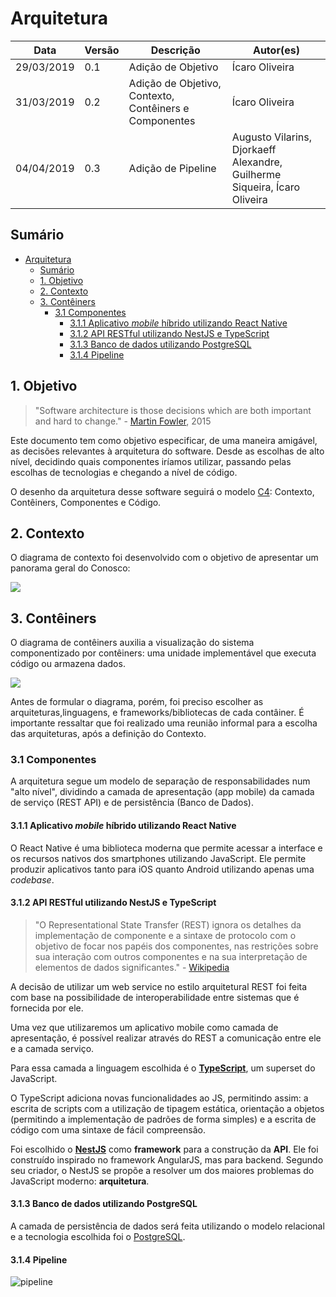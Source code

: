 
# Arquitetura
| **Data** | **Versão** | **Descrição** | **Autor(es)** |
|---|---|---|---|
|29/03/2019 | 0.1 | Adição de Objetivo | Ícaro Oliveira |
|31/03/2019 | 0.2 | Adição de Objetivo, Contexto, Contêiners e Componentes | Ícaro Oliveira |
|04/04/2019 | 0.3 | Adição de Pipeline | Augusto Vilarins, Djorkaeff Alexandre, Guilherme Siqueira, Ícaro Oliveira |

## Sumário
- [Arquitetura](#arquitetura)
  - [Sumário](#sum%C3%A1rio)
  - [1. Objetivo](#1-objetivo)
  - [2. Contexto](#2-contexto)
  - [3. Contêiners](#3-cont%C3%AAiners)
    - [3.1 Componentes](#31-componentes)
      - [3.1.1 Aplicativo *mobile* híbrido utilizando React Native](#311-aplicativo-mobile-h%C3%ADbrido-utilizando-react-native)
      - [3.1.2 API RESTful utilizando NestJS e TypeScript](#312-api-restful-utilizando-nestjs-e-typescript)
      - [3.1.3 Banco de dados utilizando PostgreSQL](#313-banco-de-dados-utilizando-postgresql)
      - [3.1.4 Pipeline](#314-pipeline)


## 1. Objetivo

> "Software architecture is those decisions which are both important and hard to change." - [Martin Fowler](https://www.youtube.com/watch?v=DngAZyWMGR0), 2015 


Este documento tem como objetivo especificar, de uma maneira amigável, as decisões relevantes à arquitetura do software. Desde as escolhas de alto nível, decidindo quais componentes iríamos utilizar, passando pelas escolhas de tecnologias e chegando a nível de código.

O desenho da arquitetura desse software seguirá o modelo [C4](modelo-c4.md): Contexto, Contêiners, Componentes e Código.

## 2. Contexto
O diagrama de contexto foi desenvolvido com o objetivo de apresentar um panorama geral do Conosco:

![](https://i.imgur.com/Dgun08f.png)

## 3. Contêiners
O diagrama de contêiners auxilia a visualização do sistema componentizado por contêiners: uma unidade implementável que executa código ou armazena dados.

![](https://i.imgur.com/mN5LDJE.png)

Antes de formular o diagrama, porém, foi preciso escolher as arquiteturas,linguagens, e frameworks/bibliotecas de cada contâiner. É importante ressaltar que foi realizado uma reunião informal para a escolha das arquiteturas, após a definição do Contexto.

### 3.1 Componentes

A arquitetura segue um modelo de separação de responsabilidades num "alto nível", dividindo a camada de apresentação (app mobile) da camada de serviço (REST API) e de persistência (Banco de Dados).

#### 3.1.1 Aplicativo *mobile* híbrido utilizando React Native

O React Native é uma biblioteca moderna que permite acessar a interface e os recursos nativos dos smartphones utilizando JavaScript. Ele permite produzir aplicativos tanto para iOS quanto Android utilizando apenas uma *codebase*. 

#### 3.1.2 API RESTful utilizando NestJS e TypeScript

> "O Representational State Transfer (REST) ignora os detalhes da implementação de componente e a sintaxe de protocolo com o objetivo de focar nos papéis dos componentes, nas restrições sobre sua interação com outros componentes e na sua interpretação de elementos de dados significantes." - [Wikipedia](https://pt.wikipedia.org/wiki/REST)

A decisão de utilizar um web service no estilo arquitetural REST foi feita com base na possibilidade de interoperabilidade entre sistemas que é fornecida por ele. 

Uma vez que utilizaremos um aplicativo mobile como camada de apresentação, é possível realizar através do REST a comunicação entre ele e a camada serviço. 

Para essa camada a linguagem escolhida é o **[TypeScript](https://www.typescriptlang.org/)**, um superset do JavaScript.

O TypeScript adiciona novas funcionalidades ao JS, permitindo assim: a escrita de scripts com a utilização de tipagem estática, orientação a objetos (permitindo a implementação de padrões de forma simples) e a escrita de código com uma sintaxe de fácil compreensão.

Foi escolhido o **[NestJS](http://nestjs.com)** como **framework** para a construção da **API**. Ele foi construído inspirado no framework AngularJS, mas para backend. Segundo seu criador, o NestJS se propõe a resolver um dos maiores problemas do JavaScript moderno: **arquitetura**.

#### 3.1.3 Banco de dados utilizando PostgreSQL

A camada de persistência de dados será feita utilizando o modelo relacional e a tecnologia escolhida foi o [PostgreSQL](https://www.postgresql.org/).

#### 3.1.4 Pipeline 
![pipeline](https://cdn.discordapp.com/attachments/557709025265975327/562049330308055040/pipeline_conosco.png)